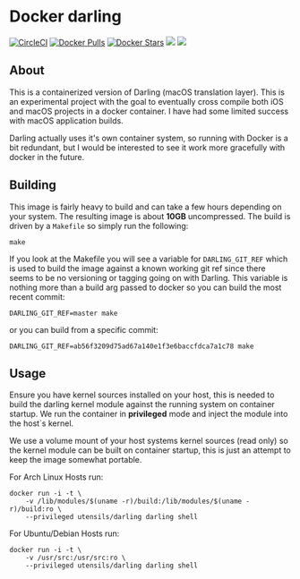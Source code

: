 # Docker darling

[![CircleCI](https://circleci.com/gh/utensils/docker-darling.svg?style=svg)](https://circleci.com/gh/utensils/docker-darling) [![Docker Pulls](https://img.shields.io/docker/pulls/utensils/darling.svg)](https://hub.docker.com/r/utensils/darling/) [![Docker Stars](https://img.shields.io/docker/stars/utensils/darling.svg)](https://hub.docker.com/r/utensils/darling/) [![](https://images.microbadger.com/badges/image/utensils/darling.svg)](https://microbadger.com/images/utensils/darling "Get your own image badge on microbadger.com") [![](https://images.microbadger.com/badges/version/utensils/darling.svg)](https://microbadger.com/images/utensils/darling "Get your own version badge on microbadger.com")  

## About

This is a containerized version of Darling (macOS translation layer). This is an experimental project with the goal to eventually cross compile both iOS and macOS projects in a docker container. I have had some limited success with macOS application builds.

Darling actually uses it's own container system, so running with Docker is a bit redundant, but I would be interested to see it work more gracefully with docker in the future.

## Building

This image is fairly heavy to build and can take a few hours depending on your system. The resulting image is about **10GB** uncompressed.
The build is driven by a `Makefile` so simply run the following:
```shell
make
```

If you look at the Makefile you will see a variable for `DARLING_GIT_REF` which is used to build the image against a known working git ref since there seems to be no versioning or tagging going on with Darling. This variable is nothing more than a build arg passed to docker so you can build the most recent commit:
```shell
DARLING_GIT_REF=master make
```
or you can build from a specific commit:
```shell
DARLING_GIT_REF=ab56f3209d75ad67a140e1f3e6baccfdca7a1c78 make
```

## Usage

Ensure you have kernel sources installed on your host, this is needed to build the darling 
kernel module against the running system on container startup. We run the container in **privileged** mode and inject the module into the host`s kernel. 

We use a volume mount of your host systems kernel sources (read only) so the kernel module can be built on container startup, this is just an attempt to keep the image somewhat portable.


For Arch Linux Hosts run:
```shell
docker run -i -t \
    -v /lib/modules/$(uname -r)/build:/lib/modules/$(uname -r)/build:ro \
    --privileged utensils/darling darling shell
```

For Ubuntu/Debian Hosts run: 
```shell
docker run -i -t \
    -v /usr/src:/usr/src:ro \
    --privileged utensils/darling darling shell
```
